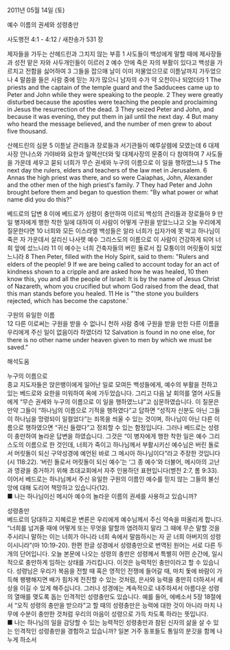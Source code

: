 2011년 05월 14일 (토)

예수 이름의 권세와 성령충만



사도행전 4:1 - 4:12 / 새찬송가 531 장


제자들을 가두는 산헤드린과 그치지 않는 부흥 
1 사도들이 백성에게 말할 때에 제사장들과 성전 맡은 자와 사두개인들이 이르러 2 예수 안에 죽은 자의 부활이 있다고 백성을 가르치고 전함을 싫어하여 3 그들을 잡으매 날이 이미 저물었으므로 이튿날까지 가두었으나 4 말씀을 들은 사람 중에 믿는 자가 많으니 남자의 수가 약 오천이나 되었더라 
1 The priests and the captain of the temple guard and the Sadducees came up to Peter and John while they were speaking to the people. 2 They were greatly disturbed because the apostles were teaching the people and proclaiming in Jesus the resurrection of the dead. 3 They seized Peter and John, and because it was evening, they put them in jail until the next day. 4 But many who heard the message believed, and the number of men grew to about five thousand.   

산헤드린의 심문 
5 이튿날 관리들과 장로들과 서기관들이 예루살렘에 모였는데 6 대제사장 안나스와 가야바와 요한과 알렉산더와 및 대제사장의 문중이 다 참여하여 7 사도들을 가운데 세우고 묻되 너희가 무슨 권세와 누구의 이름으로 이 일을 행하였느냐 
5 The next day the rulers, elders and teachers of the law met in Jerusalem. 6 Annas the high priest was there, and so were Caiaphas, John, Alexander and the other men of the high priest's family. 7 They had Peter and John brought before them and began to question them: "By what power or what name did you do this?"   

베드로의 답변 
8 이에 베드로가 성령이 충만하여 이르되 백성의 관리들과 장로들아 9 만일 병자에게 행한 착한 일에 대하여 이 사람이 어떻게 구원을 받았느냐고 오늘 우리에게 질문한다면 10 너희와 모든 이스라엘 백성들은 알라 너희가 십자가에 못 박고 하나님이 죽은 자 가운데서 살리신 나사렛 예수 그리스도의 이름으로 이 사람이 건강하게 되어 너희 앞에 섰느니라 11 이 예수는 너희 건축자들의 버린 돌로서 집 모퉁이의 머릿돌이 되었느니라 
8 Then Peter, filled with the Holy Spirit, said to them: "Rulers and elders of the people! 9 If we are being called to account today for an act of kindness shown to a cripple and are asked how he was healed, 10 then know this, you and all the people of Israel: It is by the name of Jesus Christ of Nazareth, whom you crucified but whom God raised from the dead, that this man stands before you healed. 11 He is "'the stone you builders rejected, which has become the capstone.'   

구원의 유일한 이름   
12 다른 이로써는 구원을 받을 수 없나니 천하 사람 중에 구원을 받을 만한 다른 이름을 우리에게 주신 일이 없음이라 하였더라 
12 Salvation is found in no one else, for there is no other name under heaven given to men by which we must be saved."

해석도움




누구의 이름으로  
종교 지도자들은 앉은뱅이에게 일어난 일로 모여든 백성들에게, 예수의 부활을 전하고 있는 베드로와 요한을 미워하여 옥에 가두었습니다. 그리고 다음 날 회의를 열어 사도들에게 “무슨 권세와 누구의 이름으로 이 일을 행하였느냐”고 심문하였습니다. 이 질문은 만약 그들이 “하나님의 이름으로 기적을 행하였다”고 답하면 “성직자 신분도 아닌 그들이 하나님을 망령되이 일컬었다”는 죄목을 씌울 수 있는 것이며, 하나님이 아닌 다른 이름으로 행하였으면 “귀신 들렸다”고 정죄할 수 있는 함정입니다. 그러나 베드로는 성령이 충만하여 놀라운 답변을 하였습니다. 그것은 “이 병자에게 행한 착한 일은 예수 그리스도의 이름으로 한 것인데, 너희가 죽이고 하나님께서 부활시키신 예수님은 버린 돌로서 머릿돌이 되신 구약성경에 예언된 바로 그 메시아 하나님이다”라고 주장한 것입니다(시 118:22). ‘버린 돌로서 머릿돌이 되신 예수’는 ‘그 종 예수’와 더불어, 메시아의 고난과 영광을 증거하기 위해 초대교회에서 자주 인용하던 표현입니다(벧전 2:7, 롬 9:33). 이어서 베드로는 하나님께서 주신 유일한 구원의 이름인 예수를 믿지 않는 그들의 불신앙에 대해 도리어 책망하고 있습니다(12).  
■ 나는 하나님이신 메시아 예수의 놀라운 이름의 권세를 사용하고 있습니까?   

성령충만  
베드로의 담대하고 지혜로운 변론은 우리에게 예수님께서 주신 약속을 떠올리게 합니다. “너희를 넘겨줄 때에 어떻게 또는 무엇을 말할까 염려하지 말라 그 때에 무슨 말할 것을 주시리니 말하는 이는 너희가 아니라 너희 속에서 말씀하시는 자 곧 너희 아버지의 성령이시니라”(마 10:19-20). 한편 한글 성경에서 성령충만으로 번역된 원어는 서로 다른 두 개의 단어입니다. 오늘 본문에 나오는 성령의 충만은 성령께서 특별히 어떤 순간에, 일시적으로 충만하게 임하는 상태를 가리킵니다. 이것은 능력적인 충만이라고 할 수 있습니다. 성령님은 우리가 복음을 전할 때 혹은 영적인 전쟁에 들어갈 때, 마치 돛에 바람이 가득해 팽팽해지면 배가 힘차게 전진할 수 있는 것처럼, 은사와 능력을 충만히 더하셔서 세상을 이길 수 있게 해주십니다. 그러나 성경에는 계속적으로 내주하셔서 아름다운 성령의 열매를 맺도록 돕는 인격적인 성령충만도 있습니다. 예를 들어, 에베소서 5장 18절에서 “오직 성령의 충만을 받으라”고 할 때의 성령충만은 능력에 대한 것이 아니라 마치 나무에 수분이 충만한 것처럼 우리의 마음이 성령으로 가득 차도록 하라는 뜻입니다.  
■ 나는 하나님의 일을 감당할 수 있는 능력적인 성령충만과 참된 신자의 삶을 살 수 있는 인격적인 성령충만을 경험하고 있습니까?   일본 거주 동포들도 통일의  분깃을 함께 나누게 하소서
